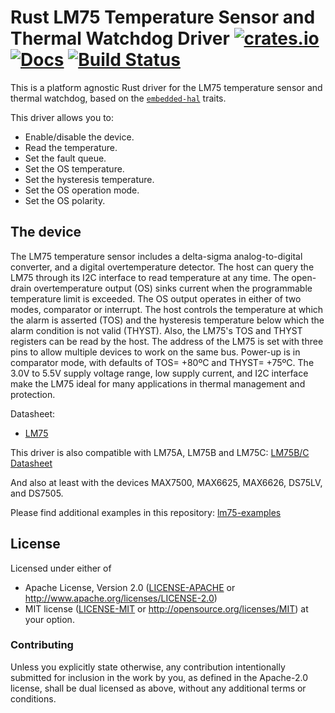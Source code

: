 # Rust LM75 Temperature Sensor and Thermal Watchdog Driver [![crates.io](https://img.shields.io/crates/v/lm75.svg)](https://crates.io/crates/lm75) [![Docs](https://docs.rs/lm75/badge.svg)](https://docs.rs/lm75) [![Build Status](https://travis-ci.org/eldruin/lm75-rs.svg?branch=master)](https://travis-ci.org/eldruin/lm75-rs)

This is a platform agnostic Rust driver for the LM75 temperature sensor
and thermal watchdog, based on the
[`embedded-hal`](https://github.com/rust-embedded/embedded-hal) traits.

This driver allows you to:
- Enable/disable the device.
- Read the temperature.
- Set the fault queue.
- Set the OS temperature.
- Set the hysteresis temperature.
- Set the OS operation mode.
- Set the OS polarity.

## The device
The LM75 temperature sensor includes a delta-sigma analog-to-digital
converter, and a digital overtemperature detector. The host can
query the LM75 through its I2C interface to read temperature at any
time. The open-drain overtemperature output (OS) sinks current when
the programmable temperature limit is exceeded.
The OS output operates in either of two modes, comparator or
interrupt. The host controls the temperature at which the alarm is
asserted (TOS) and the hysteresis temperature below which the alarm
condition is not valid (THYST). Also, the LM75's TOS and THYST
registers can be read by the host. The address of the LM75 is set
with three pins to allow multiple devices to work on the same bus.
Power-up is in comparator mode, with defaults of TOS= +80ºC and
THYST= +75ºC. The 3.0V to 5.5V supply voltage range, low supply
current, and I2C interface make the LM75 ideal for many applications
in thermal management and protection.

Datasheet:
- [LM75](https://datasheets.maximintegrated.com/en/ds/LM75.pdf)

This driver is also compatible with LM75A, LM75B and LM75C: [LM75B/C Datasheet]

[LM75B/C Datasheet]: http://www.ti.com/lit/ds/symlink/lm75b.pdf

And also at least with the devices MAX7500, MAX6625, MAX6626, DS75LV,
and DS7505.

Please find additional examples in this repository: [lm75-examples]

[lm75-examples]: https://github.com/eldruin/lm75-examples

## License

Licensed under either of

 * Apache License, Version 2.0 ([LICENSE-APACHE](LICENSE-APACHE) or
   http://www.apache.org/licenses/LICENSE-2.0)
 * MIT license ([LICENSE-MIT](LICENSE-MIT) or
   http://opensource.org/licenses/MIT) at your option.

### Contributing

Unless you explicitly state otherwise, any contribution intentionally submitted
for inclusion in the work by you, as defined in the Apache-2.0 license, shall
be dual licensed as above, without any additional terms or conditions.

